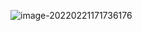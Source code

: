 ![image-20220221171736176](https://note-1259190304.cos.ap-chengdu.myqcloud.com/note/202202211717211.png)
